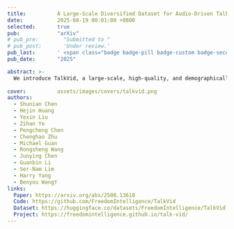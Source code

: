 ```yaml
---
title:          A Large-Scale Diversified Dataset for Audio-Driven Talking Head Synthesis
date:           2025-08-19 00:01:00 +0800
selected:       true
pub:            "arXiv"
# pub_pre:        "Submitted to "
# pub_post:       'Under review.'
pub_last:       ' <span class="badge badge-pill badge-custom badge-secondary">Conference</span>'
pub_date:       "2025"

abstract: >-
  We introduce TalkVid, a large-scale, high-quality, and demographically diverse video dataset with an accompanying benchmark that enables more robust, fair, and generalizable audio-driven talking head synthesis.
  
cover:          assets/images/covers/talkvid.png
authors:
  - Shunian Chen
  - Hejin Huang
  - Yexin Liu
  - Zihan Ye
  - Pengcheng Chen
  - Chenghao Zhu
  - Michael Guan
  - Rongsheng Wang
  - Junying Chen
  - Guanbin Li
  - Ser-Nam Lim
  - Harry Yang
  - Benyou Wang†
links:
  Paper: https://arxiv.org/abs/2508.13618
  Code: https://github.com/FreedomIntelligence/TalkVid
  Dataset: https://huggingface.co/datasets/FreedomIntelligence/TalkVid
  Project: https://freedomintelligence.github.io/talk-vid/
---
```


